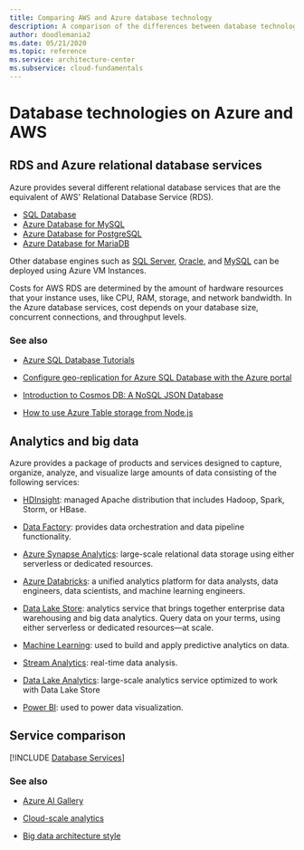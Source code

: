 ```yaml
---
title: Comparing AWS and Azure database technology
description: A comparison of the differences between database technologies between Azure and AWS
author: doodlemania2
ms.date: 05/21/2020
ms.topic: reference
ms.service: architecture-center
ms.subservice: cloud-fundamentals
---
```


# Database technologies on Azure and AWS

## RDS and Azure relational database services

Azure provides several different relational database services that are the equivalent of AWS' Relational Database Service (RDS).

- [SQL Database](/azure/sql-database/sql-database-technical-overview)
- [Azure Database for MySQL](/azure/mysql/overview)
- [Azure Database for PostgreSQL](/azure/postgresql/overview)
- [Azure Database for MariaDB](/azure/mariadb/overview)

Other database engines such as [SQL Server](https://azure.microsoft.com/services/virtual-machines/sql-server), [Oracle](https://azure.microsoft.com/campaigns/oracle), and [MySQL](/azure/mysql/) can be deployed using Azure VM Instances.

Costs for AWS RDS are determined by the amount of hardware resources that your instance uses, like CPU, RAM, storage, and network bandwidth. In the Azure database services, cost depends on your database size, concurrent connections, and throughput levels.

### See also

- [Azure SQL Database Tutorials](/azure/azure-sql/database/single-database-create-quickstart)

- [Configure geo-replication for Azure SQL Database with the Azure portal](/azure/azure-sql/database/active-geo-replication-configure-portal)

- [Introduction to Cosmos DB: A NoSQL JSON Database](/azure/cosmos-db/sql-api-introduction)

- [How to use Azure Table storage from Node.js](/azure/cosmos-db/table-storage-how-to-use-nodejs)

## Analytics and big data

Azure provides a package of products and services designed to capture, organize, analyze, and visualize large amounts of data consisting of the following services:

- [HDInsight](https://azure.microsoft.com/documentation/services/hdinsight): managed Apache distribution that includes Hadoop, Spark, Storm, or HBase.

- [Data Factory](https://azure.microsoft.com/documentation/services/data-factory): provides data orchestration and data pipeline functionality.

- [Azure Synapse Analytics](https://docs.microsoft.com/en-us/azure/synapse-analytics/): large-scale relational data storage using either serverless or dedicated resources.
- [Azure Databricks](https://docs.microsoft.com/en-us/azure/databricks/): a unified analytics platform for data analysts, data engineers, data scientists, and machine learning engineers.

- [Data Lake Store](https://azure.microsoft.com/documentation/services/data-lake-store): analytics service that brings together enterprise data warehousing and big data analytics. Query data on your terms, using either serverless or dedicated resources—at scale.

- [Machine Learning](https://azure.microsoft.com/documentation/services/machine-learning): used to build and apply predictive analytics on data.

- [Stream Analytics](https://azure.microsoft.com/documentation/services/stream-analytics): real-time data analysis.

- [Data Lake Analytics](/azure/data-lake-analytics/data-lake-analytics-overview): large-scale analytics service optimized to work with Data Lake Store

- [Power BI](https://powerbi.microsoft.com): used to power data visualization.

## Service comparison

[!INCLUDE [Database Services](../../includes/aws/databases.md)]

### See also

- [Azure AI Gallery](https://gallery.azure.ai/)

- [Cloud-scale analytics](https://azure.microsoft.com/en-us/solutions/big-data/#overview)

- [Big data architecture style](/azure/architecture/guide/architecture-styles/big-data)
